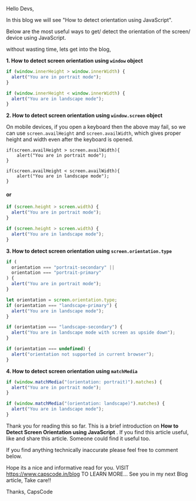 Hello Devs,

In this blog we will see "How to detect orientation using JavaScript".

Below are the most useful ways to get/ detect the orientation of the screen/ device using JavaScript.

without wasting time, lets get into the blog,

**1. How to detect screen orientation using `window` object**

```js
if (window.innerHeight > window.innerWidth) {
  alert("You are in portrait mode");
}

if (window.innerHeight < window.innerWidth) {
  alert("You are in landscape mode");
}
```

**2. How to detect screen orientation using `window.screen` object**

On mobile devices, if you open a keyboard then the above may fail, so we can use `screen.availHeight` and `screen.availWidth`, which gives proper height and width even after the keyboard is opened.

```JS
if(screen.availHeight > screen.availWidth){
    alert("You are in portrait mode");
}

if(screen.availHeight < screen.availWidth){
    alert("You are in landscape mode");
}
```

#### **or**

```javascript
if (screen.height > screen.width) {
  alert("You are in portrait mode");
}

if (screen.height > screen.width) {
  alert("You are in landscape mode");
}
```

**3. How to detect screen orientation using `screen.orientation.type`**

```js
if (
  orientation === "portrait-secondary" ||
  orientation === "portrait-primary"
) {
  alert("You are in portrait mode");
}

let orientation = screen.orientation.type;
if (orientation === "landscape-primary") {
  alert("You are in landscape mode");
}

if (orientation === "landscape-secondary") {
  alert("You are in landscape mode with screen as upside down");
}

if (orientation === undefined) {
  alert("orientation not supported in current browser");
}
```

**4. How to detect screen orientation using `matchMedia`**

```javascript
if (window.matchMedia("(orientation: portrait)").matches) {
  alert("You are in portrait mode");
}

if (window.matchMedia("(orientation: landscape)").matches) {
  alert("You are in landscape mode");
}
```

Thank you for reading this so far. This is a brief introduction on **How to Detect Screen Orientation using JavaScript** .
If you find this article useful, like and share this article. Someone could find it useful too.

If you find anything technically inaccurate please feel free to comment below.

Hope its a nice and informative read for you.
VISIT https://www.capscode.in/blog TO LEARN MORE...
See you in my next Blog article, Take care!!

Thanks,
CapsCode
